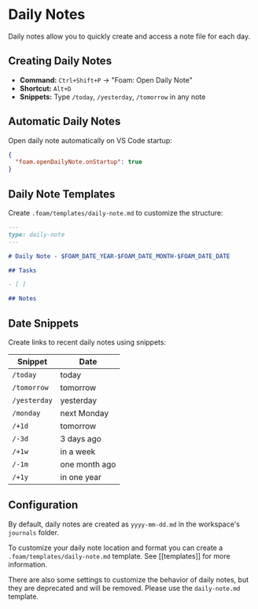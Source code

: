 # Daily Notes

Daily notes allow you to quickly create and access a note file for each day.

## Creating Daily Notes

- **Command:** `Ctrl+Shift+P` → "Foam: Open Daily Note"
- **Shortcut:** `Alt+D`
- **Snippets:** Type `/today`, `/yesterday`, `/tomorrow` in any note

## Automatic Daily Notes

Open daily note automatically on VS Code startup:

```json
{
  "foam.openDailyNote.onStartup": true
}
```

## Daily Note Templates

Create `.foam/templates/daily-note.md` to customize the structure:

```markdown
---
type: daily-note
---

# Daily Note - $FOAM_DATE_YEAR-$FOAM_DATE_MONTH-$FOAM_DATE_DATE

## Tasks

- [ ]

## Notes
```

## Date Snippets

Create links to recent daily notes using snippets:

| Snippet      | Date          |
| ------------ | ------------- |
| `/today`     | today         |
| `/tomorrow`  | tomorrow      |
| `/yesterday` | yesterday     |
| `/monday`    | next Monday   |
| `/+1d`       | tomorrow      |
| `/-3d`       | 3 days ago    |
| `/+1w`       | in a week     |
| `/-1m`       | one month ago |
| `/+1y`       | in one year   |

## Configuration

By default, daily notes are created as `yyyy-mm-dd.md` in the workspace's `journals` folder.

To customize your daily note location and format you can create a `.foam/templates/daily-note.md` template. See [[templates]] for more information.

There are also some settings to customize the behavior of daily notes, but they are deprecated and will be removed. Please use the `daily-note.md` template.


